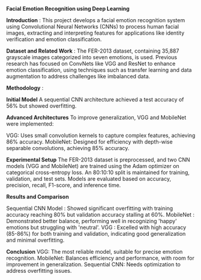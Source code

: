 ******Facial Emotion Recognition using Deep Learning******

****Introduction**** : 
This project develops a facial emotion recognition system using Convolutional Neural Networks (CNNs) to process human facial images, extracting and interpreting features for applications like identity verification and emotion classification.

****Dataset and Related Work**** :
The FER-2013 dataset, containing 35,887 grayscale images categorized into seven emotions, is used. Previous research has focused on ConvNets like VGG and ResNet to enhance emotion classification, using techniques such as transfer learning and data augmentation to address challenges like imbalanced data.

****Methodology**** :

**Initial Model**
A sequential CNN architecture achieved a test accuracy of 56% but showed overfitting.

**Advanced Architectures**
To improve generalization, VGG and MobileNet were implemented:

VGG: Uses small convolution kernels to capture complex features, achieving 86% accuracy.
MobileNet: Designed for efficiency with depth-wise separable convolutions, achieving 85% accuracy.

****Experimental Setup****
The FER-2013 dataset is preprocessed, and two CNN models (VGG and MobileNet) are trained using the Adam optimizer on categorical cross-entropy loss. An 80:10:10 split is maintained for training, validation, and test sets. Models are evaluated based on accuracy, precision, recall, F1-score, and inference time.

****Results and Comparison****

Sequential CNN Model : Showed significant overfitting with training accuracy reaching 80% but validation accuracy stalling at 60%.
MobileNet : Demonstrated better balance, performing well in recognizing 'happy' emotions but struggling with 'neutral'.
VGG : Excelled with high accuracy (85-86%) for both training and validation, indicating good generalization and minimal overfitting.

****Conclusion****
VGG: The most reliable model, suitable for precise emotion recognition.
MobileNet: Balances efficiency and performance, with room for improvement in generalization.
Sequential CNN: Needs optimization to address overfitting issues.
